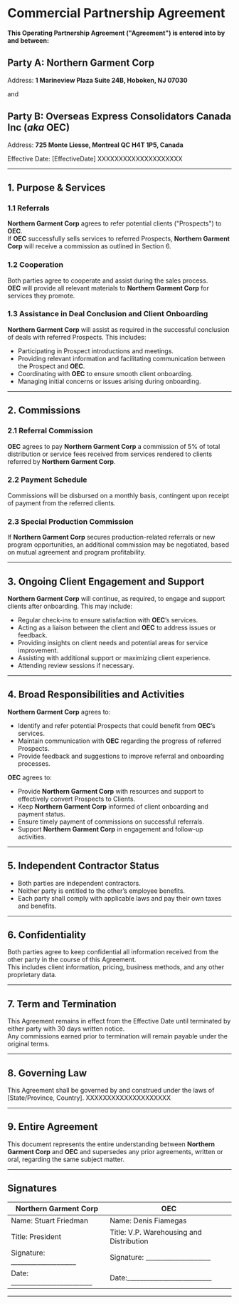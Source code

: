 
# Commercial Partnership Agreement

**This Operating Partnership Agreement ("Agreement") is entered into by and between:**

## Party A: Northern Garment Corp

Address: **1 Marineview Plaza Suite 24B, Hoboken, NJ 07030**

and

## Party B: Overseas Express Consolidators Canada Inc (*aka* OEC)

Address: **725 Monte Liesse, Montreal QC H4T 1P5, Canada**

Effective Date: [EffectiveDate] XXXXXXXXXXXXXXXXXXXX

---

## 1. Purpose & Services

### 1.1 Referrals
**Northern Garment Corp** agrees to refer potential clients ("Prospects") to **OEC**.  
If **OEC** successfully sells services to referred Prospects, **Northern Garment Corp** will receive a commission as outlined in Section 6.

### 1.2 Cooperation
Both parties agree to cooperate and assist during the sales process.  
**OEC** will provide all relevant materials to **Northern Garment Corp** for services they promote.

### 1.3 Assistance in Deal Conclusion and Client Onboarding
**Northern Garment Corp** will assist as required in the successful conclusion of deals with referred Prospects. This includes:
- Participating in Prospect introductions and meetings.  
- Providing relevant information and facilitating communication between the Prospect and **OEC**.  
- Coordinating with **OEC** to ensure smooth client onboarding.  
- Managing initial concerns or issues arising during onboarding.

---

## 2. Commissions

### 2.1 Referral Commission
**OEC** agrees to pay **Northern Garment Corp** a commission of 5\% of total distribution or service fees received from services rendered to clients referred by **Northern Garment Corp**.

### 2.2 Payment Schedule
Commissions will be disbursed on a monthly basis, contingent upon receipt of payment from the referred clients.

### 2.3 Special Production Commission
If **Northern Garment Corp** secures production-related referrals or new program opportunities, an additional commission may be negotiated, based on mutual agreement and program profitability.

---

## 3. Ongoing Client Engagement and Support

**Northern Garment Corp** will continue, as required, to engage and support clients after onboarding. This may include:
- Regular check-ins to ensure satisfaction with **OEC**’s services.  
- Acting as a liaison between the client and **OEC** to address issues or feedback.  
- Providing insights on client needs and potential areas for service improvement.  
- Assisting with additional support or maximizing client experience.  
- Attending review sessions if necessary.

---

## 4. Broad Responsibilities and Activities

**Northern Garment Corp** agrees to:
- Identify and refer potential Prospects that could benefit from **OEC**’s services.  
- Maintain communication with **OEC** regarding the progress of referred Prospects.  
- Provide feedback and suggestions to improve referral and onboarding processes.  

**OEC** agrees to:
- Provide **Northern Garment Corp** with resources and support to effectively convert Prospects to Clients.  
- Keep **Northern Garment Corp** informed of client onboarding and payment status.  
- Ensure timely payment of commissions on successful referrals.  
- Support **Northern Garment Corp** in engagement and follow-up activities.

---

## 5. Independent Contractor Status

- Both parties are independent contractors.  
- Neither party is entitled to the other’s employee benefits.  
- Each party shall comply with applicable laws and pay their own taxes and benefits.

---

## 6. Confidentiality

Both parties agree to keep confidential all information received from the other party in the course of this Agreement.  
This includes client information, pricing, business methods, and any other proprietary data.

---

## 7. Term and Termination

This Agreement remains in effect from the Effective Date until terminated by either party with 30 days written notice.  
Any commissions earned prior to termination will remain payable under the original terms.

---

## 8. Governing Law

This Agreement shall be governed by and construed under the laws of [State/Province, Country]. XXXXXXXXXXXXXXXXXXXX

---

## 9. Entire Agreement

This document represents the entire understanding between **Northern Garment Corp** and **OEC** and supersedes any prior agreements, written or oral, regarding the same subject matter.

---

## Signatures

| **Northern Garment Corp** | **OEC** |
|--------------|--------------|
| Name: Stuart Friedman | Name: Denis Fiamegas |
| Title: President | Title: V.P. Warehousing and Distribution|
| Signature: ____________________ | Signature: ____________________ |
| Date: _________________________ | Date:__________________________ |

---

